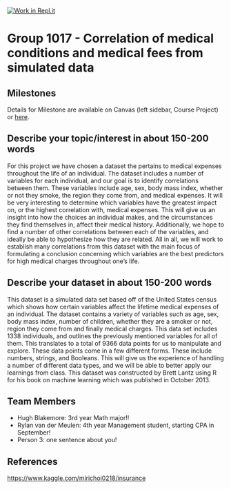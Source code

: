 [![Work in Repl.it](https://classroom.github.com/assets/work-in-replit-14baed9a392b3a25080506f3b7b6d57f295ec2978f6f33ec97e36a161684cbe9.svg)](https://classroom.github.com/online_ide?assignment_repo_id=361594&assignment_repo_type=GroupAssignmentRepo)
# Group 1017 - Correlation of medical conditions and medical fees from simulated data


## Milestones

Details for Milestone are available on Canvas (left sidebar, Course Project) or [here](https://firas.moosvi.com/courses/data301/project/milestone01.html).

## Describe your topic/interest in about 150-200 words

For this project we have chosen a dataset the pertains to medical expenses throughout the life of an individual. The dataset includes a number of variables for each individual, and our goal is to identify correlations between them. These variables include age, sex, body mass index, whether or not they smoke, the region they come from, and medical expenses. It will be very interesting to determine which variables have the greatest impact on, or the highest correlation with, medical expenses. This will give us an insight into how the choices an individual makes, and the circumstances they find themselves in, affect their medical history. Additionally, we hope to find a number of other correlations between each of the variables, and ideally be able to hypothesize how they are related. All in all, we will work to establish many correlations from this dataset with the main focus of formulating a conclusion concerning which variables are the best predictors for high medical charges throughout one’s life. 

## Describe your dataset in about 150-200 words
This dataset is a simulated data set based off of the United States census which shows how certain variables affect the lifetime medical expenses of an individual. The dataset contains a variety of variables such as age, sex, body mass index, number of children, whether they are a smoker or not, region they come from and finally medical charges. This data set includes 1338 individuals, and outlines the previously mentioned variables for all of them. This translates to a total of 9366 data points for us to manipulate and explore. These data points come in a few different forms. These include numbers, strings, and Booleans. This will give us the experience of handling a number of different data types, and we will be able to better apply our learnings from class. This dataset was constructed by Brett Lantz using R for his book on machine learning which was published in October 2013.

## Team Members

- Hugh Blakemore: 3rd year Math major!!
- Rylan van der Meulen: 4th year Management student, starting CPA in September!
- Person 3: one sentence about you!

## References

https://www.kaggle.com/mirichoi0218/insurance
